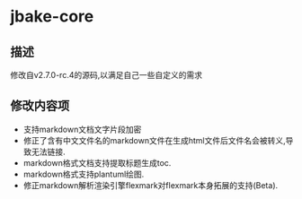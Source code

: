 # jbake-core
## 描述
修改自v2.7.0-rc.4的源码,以满足自己一些自定义的需求

## 修改内容项
- 支持markdown文档文字片段加密
- 修正了含有中文文件名的markdown文件在生成html文件后文件名会被转义,导致无法链接.
- markdown格式文档支持提取标题生成toc.
- markdown格式支持plantuml绘图.
- 修正markdown解析渲染引擎flexmark对flexmark本身拓展的支持(Beta).

